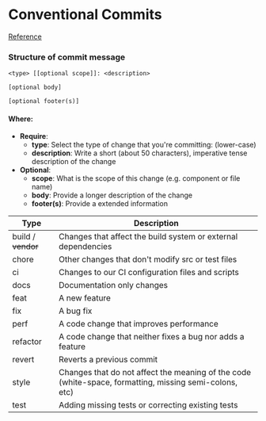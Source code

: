 # Conventional Commits

[Reference](https://commitlint.js.org/#/)

### Structure of commit message

```
<type> [[optional scope]]: <description>

[optional body]

[optional footer(s)]
```

#### **Where**:

- **Require**:
  - **type**: Select the type of change that you're committing: (lower-case)
  - **description**: Write a short (about 50 characters), imperative tense description of the change
- **Optional**:
  - **scope**: What is the scope of this change (e.g. component or file name)
  - **body**: Provide a longer description of the change
  - **footer(s)**: Provide a extended information

<!-- #### Types

- **build** / ~~**vendor**~~: Changes that affect the build system or external dependencies
- **chore**: Other changes that don't modify src or test files
- **ci**: Changes to our CI configuration files and scripts
- **docs**: Documentation only changes
- **feat**: A new feature
- **fix**: A bug fix
- **perf**: A code change that improves performance
- **refactor**: A code change that neither fixes a bug nor adds a feature
- **revert**: Reverts a previous commit
- **style**: Changes that do not affect the meaning of the code (white-space, formatting, missing semi-colons, etc)
- **test**: Adding missing tests or correcting existing tests -->

| Type               | Description                                                                                            |
| ------------------ | ------------------------------------------------------------------------------------------------------ |
| build / ~~vendor~~ | Changes that affect the build system or external dependencies                                          |
| chore              | Other changes that don't modify src or test files                                                      |
| ci                 | Changes to our CI configuration files and scripts                                                      |
| docs               | Documentation only changes                                                                             |
| feat               | A new feature                                                                                          |
| fix                | A bug fix                                                                                              |
| perf               | A code change that improves performance                                                                |
| refactor           | A code change that neither fixes a bug nor adds a feature                                              |
| revert             | Reverts a previous commit                                                                              |
| style              | Changes that do not affect the meaning of the code (white-space, formatting, missing semi-colons, etc) |
| test               | Adding missing tests or correcting existing tests                                                      |
